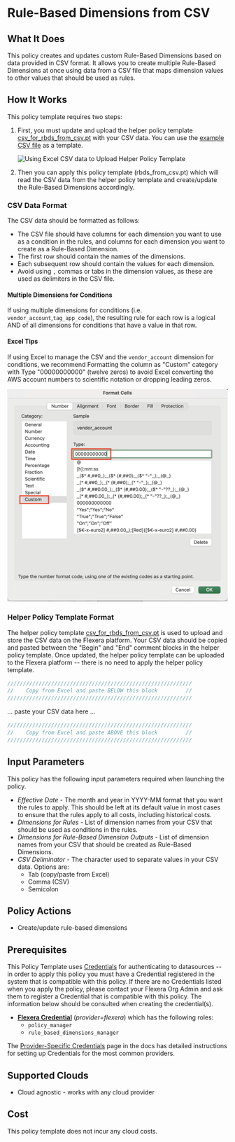 # Rule-Based Dimensions from CSV

## What It Does

This policy creates and updates custom Rule-Based Dimensions based on data provided in CSV format. It allows you to create multiple Rule-Based Dimensions at once using data from a CSV file that maps dimension values to other values that should be used as rules.

## How It Works

This policy template requires two steps:

1. First, you must update and upload the helper policy template [csv_for_rbds_from_csv.pt](csv_for_rbds_from_csv.pt) with your CSV data. You can use the [example CSV file](csv_for_rbds_example.csv) as a template.

   ![Using Excel CSV data to Upload Helper Policy Template](rbds_from_csv.gif)

2. Then you can apply this policy template (rbds_from_csv.pt) which will read the CSV data from the helper policy template and create/update the Rule-Based Dimensions accordingly.

### CSV Data Format

The CSV data should be formatted as follows:

- The CSV file should have columns for each dimension you want to use as a condition in the rules, and columns for each dimension you want to create as a Rule-Based Dimension.
- The first row should contain the names of the dimensions.
- Each subsequent row should contain the values for each dimension.
- Avoid using `,` commas or tabs in the dimension values, as these are used as delimiters in the CSV file.

#### Multiple Dimensions for Conditions

If using multiple dimensions for conditions (i.e. `vendor_account`,`tag_app_code`), the resulting rule for each row is a logical AND of all dimensions for conditions that have a value in that row.

#### Excel Tips

If using Excel to manage the CSV and the `vendor_account` dimension for conditions, we recommend Formatting the column as "Custom" category with Type "00000000000" (twelve zeros) to avoid Excel converting the AWS account numbers to scientific notation or dropping leading zeros.

![Excel > Format Cell Example](excel_format_cell.png)

### Helper Policy Template Format

The helper policy template [csv_for_rbds_from_csv.pt](csv_for_rbds_from_csv.pt) is used to upload and store the CSV data on the Flexera platform.  Your CSV data should be copied and pasted between the "Begin" and "End" comment blocks in the helper policy template.  Once updated, the helper policy template can be uploaded to the Flexera platform -- there is no need to apply the helper policy template.

```javascript
///////////////////////////////////////////////////////////
//    Copy from Excel and paste BELOW this block         //
///////////////////////////////////////////////////////////
```

... paste your CSV data here ...

```javascript
///////////////////////////////////////////////////////////
//    Copy from Excel and paste ABOVE this block         //
///////////////////////////////////////////////////////////
```

## Input Parameters

This policy has the following input parameters required when launching the policy.

- *Effective Date* - The month and year in YYYY-MM format that you want the rules to apply. This should be left at its default value in most cases to ensure that the rules apply to all costs, including historical costs.
- *Dimensions for Rules* - List of dimension names from your CSV that should be used as conditions in the rules.
- *Dimensions for Rule-Based Dimension Outputs* - List of dimension names from your CSV that should be created as Rule-Based Dimensions.
- *CSV Deliminator* - The character used to separate values in your CSV data. Options are:
  - Tab (copy/paste from Excel)
  - Comma (CSV)
  - Semicolon

## Policy Actions

- Create/update rule-based dimensions

## Prerequisites

This Policy Template uses [Credentials](https://docs.flexera.com/flexera/EN/Automation/ManagingCredentialsExternal.htm) for authenticating to datasources -- in order to apply this policy you must have a Credential registered in the system that is compatible with this policy. If there are no Credentials listed when you apply the policy, please contact your Flexera Org Admin and ask them to register a Credential that is compatible with this policy. The information below should be consulted when creating the credential(s).

- [**Flexera Credential**](https://docs.flexera.com/flexera/EN/Automation/ProviderCredentials.htm) (*provider=flexera*) which has the following roles:
  - `policy_manager`
  - `rule_based_dimensions_manager`

The [Provider-Specific Credentials](https://docs.flexera.com/flexera/EN/Automation/ProviderCredentials.htm) page in the docs has detailed instructions for setting up Credentials for the most common providers.

## Supported Clouds

- Cloud agnostic - works with any cloud provider

## Cost

This policy template does not incur any cloud costs.
